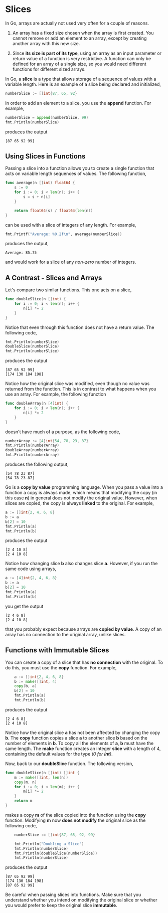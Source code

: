 # Slices

In Go, arrays are actually not used very often for a couple of reasons.

1. An array has a fixed size chosen when the array is first created. You cannot remove or add an element to an array, except by creating another array with this new size.

 2. Since **its size is part of its type**, using an array as an input parameter or return value of a function is very restrictive.  A function can only be defined for an array of a single size, so you would need different functions for different sized arrays.

 In Go, a **slice** is a type that allows storage of a sequence of values with a variable length.  Here is an example of a slice being declared and initialized,

 ```go
 numberSlice := []int{87, 65, 92}
 ```

In order to add an element to a slice, you use the **append** function.  For example,

```go
numberSlice = append(numberSlice, 99)
fmt.Println(numberSlice)
```

produces the output

```
[87 65 92 99]
```
## Using Slices in Functions

Passing a slice into a function allows you to create a single function that acts on variable length sequences of values.  The following function,

```go
func average(n []int) float64 {
	s := 0
	for i := 0; i < len(n); i++ {
		s = s + n[i]
	}

	return float64(s) / float64(len(n))
}
```

can be used with a slice of integers of any length.  For example,

```go
fmt.Printf("Average: %0.2f\n", average(numberSlice))
```

produces the output,

```
Average: 85.75
```

and would work for a slice of any _non-zero_ number of integers.

## A Contrast - Slices and Arrays

Let's compare two similar functions.  This one acts on a slice,

```go
func doubleSlice(n []int) {
	for i := 0; i < len(n); i++ {
		n[i] *= 2
	}
}
```

Notice that even through this function does not have a return value. The following code,

```go
fmt.Println(numberSlice)
doubleSlice(numberSlice)
fmt.Println(numberSlice)
```

produces the output

```
[87 65 92 99]
[174 130 184 198]
```

Notice how the original slice was modified, even though no value was returned from the function.  This is in contrast to what happens when you use an array.  For example, the following function

```go
func doubleArray(n [4]int) {
	for i := 0; i < len(n); i++ {
		n[i] *= 2
	}
}
```

doesn't have much of a purpose, as the following code,

```go
numberArray := [4]int{54, 78, 23, 87}
fmt.Println(numberArray)
doubleArray(numberArray)
fmt.Println(numberArray)
```

produces the following output,

```
[54 78 23 87]
[54 78 23 87]
```

Go is a **copy by value** programming language.  When you pass a value into a function a copy is always made, which means that modifying the copy (in this case **n**) in general does not modify the original value.  However, when slices are copied, the copy is always **linked** to the original.  For example,

```go
a := []int{2, 4, 6, 8}
b := a
b[2] = 10
fmt.Println(a)
fmt.Println(b)
```

produces the output

```
[2 4 10 8]
[2 4 10 8]
```

Notice how changing slice **b** also changes slice **a**.  However, if you run the same code using arrays,

```go
a := [4]int{2, 4, 6, 8}
b := a
b[2] = 10
fmt.Println(a)
fmt.Println(b)
```

you get the output

```
[2 4 6 8]
[2 4 10 8]
```

that you probably expect because arrays are **copied by value**.  A copy of an array has no connection to the original array, unlike slices.

## Functions with Immutable Slices

You can create a copy of a slice that has **no connection** with the original.  To do this, you must use the **copy** function.  For example,

```go
    a := []int{2, 4, 6, 8}
	b := make([]int, 4)
	copy(b, a)
	b[2] = 10
	fmt.Println(a)
	fmt.Println(b)
```

produces the output

```
[2 4 6 8]
[2 4 10 8]
```

Notice how the original slice **a** has not been affected by changing the copy **b**.  The **copy** function copies a slice **a** to another slice **b** based on the number of elements in **b**.  To copy all the elements of **a**, **b** must have the same length.  The **make** function creates an integer **slice** with a length of 4, containing the default values for the type _(0 for **int**)_.

Now, back to our **doubleSlice** function.  The following version,

```go
func doubleSlice(n []int) []int {
	m := make([]int, len(n))
	copy(m, n)
	for i := 0; i < len(m); i++ {
		m[i] *= 2
	}
	return m
}
```

makes a copy **m** of the slice copied into the function using the **copy** function.  Modifying **m** now **does not modify** the original slice as the following code,

```go
    numberSlice := []int{87, 65, 92, 99}

	fmt.Println("Doubling a Slice")
	fmt.Println(numberSlice)
	fmt.Println(doubleSlice(numberSlice))
	fmt.Println(numberSlice)
```

produces the output

```
[87 65 92 99]
[174 130 184 198]
[87 65 92 99]
```

Be careful when passing slices into functions.  Make sure that you understand whether you intend on modifying the original slice or whether you would prefer to keep the original slice **immutable**.